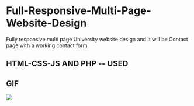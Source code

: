 <h1>Full-Responsive-Multi-Page-Website-Design </h1>

<P> Fully responsive multi page University  website design and It will be Contact page with a working contact form.
</p>

<h2> HTML-CSS-JS AND PHP -- USED</h2>

<h2>GIF</h2>

![](screen.gif)
